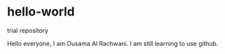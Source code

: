# hello-world
trial repository


Hello everyone,
I am Ousama Al Rachwani. I am still learning to use github.

